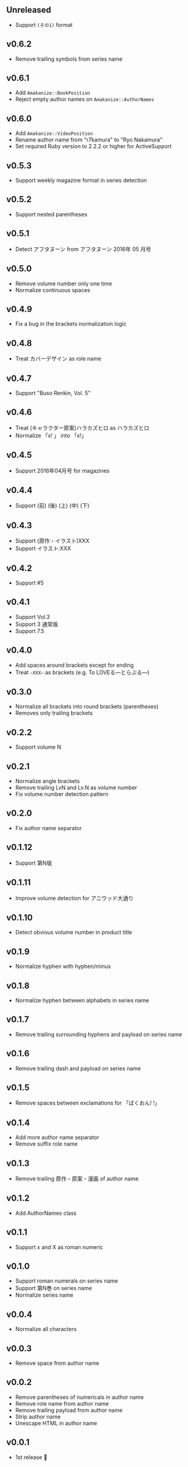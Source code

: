 ## Unreleased

- Support `(その1)` format

## v0.6.2

- Remove trailing symbols from series name

## v0.6.1

- Add `Amakanize::BookPosition`
- Reject empty author names on `Amakanize::AuthorNames`

## v0.6.0

- Add `Amakanize::VideoPosition`
- Rename author name from "r7kamura" to "Ryo Nakamura"
- Set required Ruby version to 2.2.2 or higher for ActiveSupport

## v0.5.3

- Support weekly magazine format in series detection

## v0.5.2

- Support nested parentheses

## v0.5.1

- Detect アフタヌーン from アフタヌーン 2016年 05 月号

## v0.5.0

- Remove volume number only one time
- Normalize continuous spaces

## v0.4.9

- Fix a bug in the brackets normalization logic

## v0.4.8

- Treat カバーデザイン as role name

## v0.4.7

- Support "Buso Renkin, Vol. 5"

## v0.4.6

- Treat (キャラクター原案)ハラカズヒロ as ハラカズヒロ
- Normalize 「x! 」 into 「x!」

## v0.4.5

- Support 2016年04月号 for magazines

## v0.4.4

- Support (前) (後) (上) (中) (下)

## v0.4.3

- Support (原作・イラスト)XXX
- Support イラスト:XXX

## v0.4.2

- Support #5

## v0.4.1

- Support Vol.3
- Support 3 通常版
- Support 7.5

## v0.4.0

- Add spaces around brackets except for ending
- Treat `―XXX―` as brackets (e.g. To LOVEる―とらぶる―)

## v0.3.0

- Normalize all brackets into round brackets (parentheses)
- Removes only trailing brackets

## v0.2.2

- Support volume N

## v0.2.1

- Normalize angle brackets
- Remove trailing LvN and Lv.N as volume number
- Fix volume number detection pattern

## v0.2.0

- Fix author name separator

## v0.1.12

- Support 第N版

## v0.1.11

- Improve volume detection for アニウッド大通り

## v0.1.10

- Detect obvious volume number in product title

## v0.1.9

- Normalize hyphen with hyphen/minus

## v0.1.8

- Normalize hyphen between alphabets in series name

## v0.1.7

- Remove trailing surrounding hyphens and payload on series name

## v0.1.6

- Remove trailing dash and payload on series name

## v0.1.5

- Remove spaces between exclamations for 「ばくおん! !」

## v0.1.4

- Add more author name separator
- Remove suffix role name

## v0.1.3

- Remove trailing 原作・原案・漫画 of author name

## v0.1.2

- Add AuthorNames class

## v0.1.1

- Support x and X as roman numeric

## v0.1.0

- Support roman numerals on series name
- Support 第N巻 on series name
- Normalize series name

## v0.0.4

- Normalize all characters

## v0.0.3

- Remove space from author name

## v0.0.2

- Remove parentheses of numericals in author name
- Remove role name from author name
- Remove trailing payload from author name
- Strip author name
- Unescape HTML in author name

## v0.0.1

- 1st release :tada:
